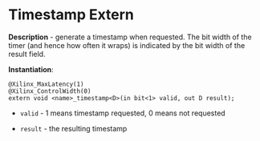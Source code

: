 Timestamp Extern
================

**Description** - generate a timestamp when requested. The bit width of the timer (and hence how often it wraps) is indicated by the bit width of the result field.

**Instantiation**:

```
@Xilinx_MaxLatency(1)
@Xilinx_ControlWidth(0)
extern void <name>_timestamp<D>(in bit<1> valid, out D result);
```

* `valid` - 1 means timestamp requested, 0 means not requested

* `result` - the resulting timestamp